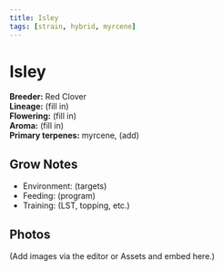 ```yaml
---
title: Isley
tags: [strain, hybrid, myrcene]
---
```


# Isley

**Breeder:** Red Clover  
**Lineage:** (fill in)  
**Flowering:** (fill in)  
**Aroma:** (fill in)  
**Primary terpenes:** myrcene, (add)

## Grow Notes
- Environment: (targets)
- Feeding: (program)
- Training: (LST, topping, etc.)

## Photos
(Add images via the editor or Assets and embed here.)
